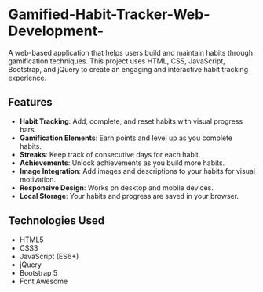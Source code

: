 # Gamified-Habit-Tracker-Web-Development-

A web-based application that helps users build and maintain habits through gamification techniques. This project uses HTML, CSS, JavaScript, Bootstrap, and jQuery to create an engaging and interactive habit tracking experience.

## Features

- **Habit Tracking**: Add, complete, and reset habits with visual progress bars.
- **Gamification Elements**: Earn points and level up as you complete habits.
- **Streaks**: Keep track of consecutive days for each habit.
- **Achievements**: Unlock achievements as you build more habits.
- **Image Integration**: Add images and descriptions to your habits for visual motivation.
- **Responsive Design**: Works on desktop and mobile devices.
- **Local Storage**: Your habits and progress are saved in your browser.

## Technologies Used

- HTML5
- CSS3
- JavaScript (ES6+)
- jQuery
- Bootstrap 5
- Font Awesome
